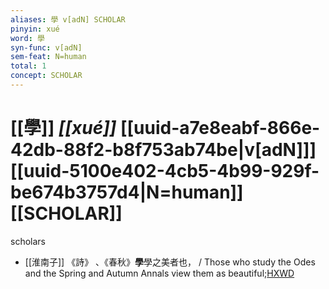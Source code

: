 ```yaml
---
aliases: 學 v[adN] SCHOLAR
pinyin: xué
word: 學
syn-func: v[adN]
sem-feat: N=human
total: 1
concept: SCHOLAR 
---
```

# [[學]] *[[xué]]*  [[uuid-a7e8eabf-866e-42db-88f2-b8f753ab74be|v[adN]]] [[uuid-5100e402-4cb5-4b99-929f-be674b3757d4|N=human]] [[SCHOLAR]]
scholars
 - [[淮南子]] 《詩》 、《春秋》**學**學之美者也， / Those who study the Odes and the Spring and Autumn Annals view them as beautiful;[HXWD](https://hxwd.org/textview.html?location=KR3j0010_tls_013-5a.9)